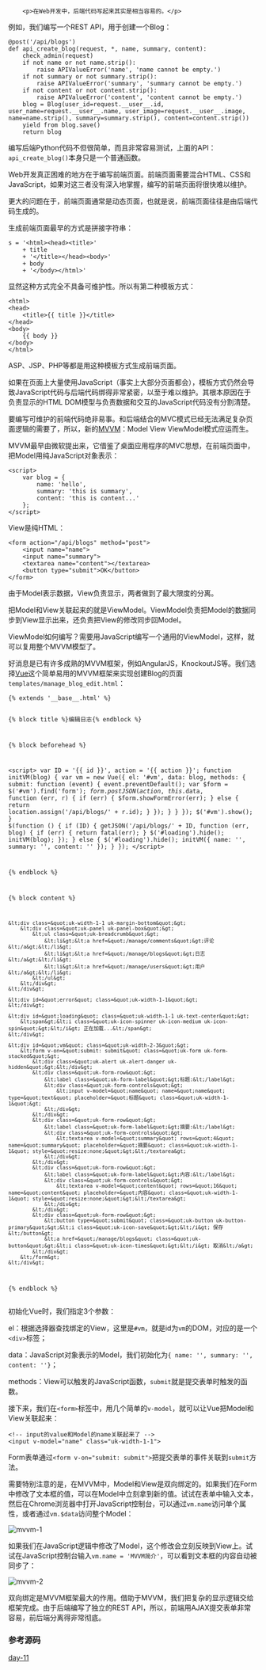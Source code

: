 ﻿
        <p>在Web开发中，后端代码写起来其实是相当容易的。</p>
<p>例如，我们编写一个REST API，用于创建一个Blog：</p>
<pre><code>@post(&#39;/api/blogs&#39;)
def api_create_blog(request, *, name, summary, content):
    check_admin(request)
    if not name or not name.strip():
        raise APIValueError(&#39;name&#39;, &#39;name cannot be empty.&#39;)
    if not summary or not summary.strip():
        raise APIValueError(&#39;summary&#39;, &#39;summary cannot be empty.&#39;)
    if not content or not content.strip():
        raise APIValueError(&#39;content&#39;, &#39;content cannot be empty.&#39;)
    blog = Blog(user_id=request.__user__.id, user_name=request.__user__.name, user_image=request.__user__.image, name=name.strip(), summary=summary.strip(), content=content.strip())
    yield from blog.save()
    return blog
</code></pre><p>编写后端Python代码不但很简单，而且非常容易测试，上面的API：<code>api_create_blog()</code>本身只是一个普通函数。</p>
<p>Web开发真正困难的地方在于编写前端页面。前端页面需要混合HTML、CSS和JavaScript，如果对这三者没有深入地掌握，编写的前端页面将很快难以维护。</p>
<p>更大的问题在于，前端页面通常是动态页面，也就是说，前端页面往往是由后端代码生成的。</p>
<p>生成前端页面最早的方式是拼接字符串：</p>
<pre><code>s = &#39;&lt;html&gt;&lt;head&gt;&lt;title&gt;&#39;
    + title
    + &#39;&lt;/title&gt;&lt;/head&gt;&lt;body&gt;&#39;
    + body
    + &#39;&lt;/body&gt;&lt;/html&gt;&#39;
</code></pre><p>显然这种方式完全不具备可维护性。所以有第二种模板方式：</p>
<pre><code>&lt;html&gt;
&lt;head&gt;
    &lt;title&gt;{{ title }}&lt;/title&gt;
&lt;/head&gt;
&lt;body&gt;
    {{ body }}
&lt;/body&gt;
&lt;/html&gt;
</code></pre><p>ASP、JSP、PHP等都是用这种模板方式生成前端页面。</p>
<p>如果在页面上大量使用JavaScript（事实上大部分页面都会），模板方式仍然会导致JavaScript代码与后端代码绑得非常紧密，以至于难以维护。其根本原因在于负责显示的HTML DOM模型与负责数据和交互的JavaScript代码没有分割清楚。</p>
<p>要编写可维护的前端代码绝非易事。和后端结合的MVC模式已经无法满足复杂页面逻辑的需要了，所以，新的<a href="http://en.wikipedia.org/wiki/Model_View_ViewModel">MVVM</a>：Model View ViewModel模式应运而生。</p>
<p>MVVM最早由微软提出来，它借鉴了桌面应用程序的MVC思想，在前端页面中，把Model用纯JavaScript对象表示：</p>
<pre><code>&lt;script&gt;
    var blog = {
        name: &#39;hello&#39;,
        summary: &#39;this is summary&#39;,
        content: &#39;this is content...&#39;
    };
&lt;/script&gt;
</code></pre><p>View是纯HTML：</p>
<pre><code>&lt;form action=&quot;/api/blogs&quot; method=&quot;post&quot;&gt;
    &lt;input name=&quot;name&quot;&gt;
    &lt;input name=&quot;summary&quot;&gt;
    &lt;textarea name=&quot;content&quot;&gt;&lt;/textarea&gt;
    &lt;button type=&quot;submit&quot;&gt;OK&lt;/button&gt;
&lt;/form&gt;
</code></pre><p>由于Model表示数据，View负责显示，两者做到了最大限度的分离。</p>
<p>把Model和View关联起来的就是ViewModel。ViewModel负责把Model的数据同步到View显示出来，还负责把View的修改同步回Model。</p>
<p>ViewModel如何编写？需要用JavaScript编写一个通用的ViewModel，这样，就可以复用整个MVVM模型了。</p>
<p>好消息是已有许多成熟的MVVM框架，例如AngularJS，KnockoutJS等。我们选择<a href="http://vuejs.org/">Vue</a>这个简单易用的MVVM框架来实现创建Blog的页面<code>templates/manage_blog_edit.html</code>：</p>
<pre><code>{% extends &#39;__base__.html&#39; %}

{% block title %}编辑日志{% endblock %}

{% block beforehead %}

&lt;script&gt;
var
    ID = &#39;{{ id }}&#39;,
    action = &#39;{{ action }}&#39;;
function initVM(blog) {
    var vm = new Vue({
        el: &#39;#vm&#39;,
        data: blog,
        methods: {
            submit: function (event) {
                event.preventDefault();
                var $form = $(&#39;#vm&#39;).find(&#39;form&#39;);
                $form.postJSON(action, this.$data, function (err, r) {
                    if (err) {
                        $form.showFormError(err);
                    }
                    else {
                        return location.assign(&#39;/api/blogs/&#39; + r.id);
                    }
                });
            }
        }
    });
    $(&#39;#vm&#39;).show();
}
$(function () {
    if (ID) {
        getJSON(&#39;/api/blogs/&#39; + ID, function (err, blog) {
            if (err) {
                return fatal(err);
            }
            $(&#39;#loading&#39;).hide();
            initVM(blog);
        });
    }
    else {
        $(&#39;#loading&#39;).hide();
        initVM({
            name: &#39;&#39;,
            summary: &#39;&#39;,
            content: &#39;&#39;
        });
    }
});
&lt;/script&gt;

{% endblock %}

{% block content %}

    &lt;div class=&quot;uk-width-1-1 uk-margin-bottom&quot;&gt;
        &lt;div class=&quot;uk-panel uk-panel-box&quot;&gt;
            &lt;ul class=&quot;uk-breadcrumb&quot;&gt;
                &lt;li&gt;&lt;a href=&quot;/manage/comments&quot;&gt;评论&lt;/a&gt;&lt;/li&gt;
                &lt;li&gt;&lt;a href=&quot;/manage/blogs&quot;&gt;日志&lt;/a&gt;&lt;/li&gt;
                &lt;li&gt;&lt;a href=&quot;/manage/users&quot;&gt;用户&lt;/a&gt;&lt;/li&gt;
            &lt;/ul&gt;
        &lt;/div&gt;
    &lt;/div&gt;

    &lt;div id=&quot;error&quot; class=&quot;uk-width-1-1&quot;&gt;
    &lt;/div&gt;

    &lt;div id=&quot;loading&quot; class=&quot;uk-width-1-1 uk-text-center&quot;&gt;
        &lt;span&gt;&lt;i class=&quot;uk-icon-spinner uk-icon-medium uk-icon-spin&quot;&gt;&lt;/i&gt; 正在加载...&lt;/span&gt;
    &lt;/div&gt;

    &lt;div id=&quot;vm&quot; class=&quot;uk-width-2-3&quot;&gt;
        &lt;form v-on=&quot;submit: submit&quot; class=&quot;uk-form uk-form-stacked&quot;&gt;
            &lt;div class=&quot;uk-alert uk-alert-danger uk-hidden&quot;&gt;&lt;/div&gt;
            &lt;div class=&quot;uk-form-row&quot;&gt;
                &lt;label class=&quot;uk-form-label&quot;&gt;标题:&lt;/label&gt;
                &lt;div class=&quot;uk-form-controls&quot;&gt;
                    &lt;input v-model=&quot;name&quot; name=&quot;name&quot; type=&quot;text&quot; placeholder=&quot;标题&quot; class=&quot;uk-width-1-1&quot;&gt;
                &lt;/div&gt;
            &lt;/div&gt;
            &lt;div class=&quot;uk-form-row&quot;&gt;
                &lt;label class=&quot;uk-form-label&quot;&gt;摘要:&lt;/label&gt;
                &lt;div class=&quot;uk-form-controls&quot;&gt;
                    &lt;textarea v-model=&quot;summary&quot; rows=&quot;4&quot; name=&quot;summary&quot; placeholder=&quot;摘要&quot; class=&quot;uk-width-1-1&quot; style=&quot;resize:none;&quot;&gt;&lt;/textarea&gt;
                &lt;/div&gt;
            &lt;/div&gt;
            &lt;div class=&quot;uk-form-row&quot;&gt;
                &lt;label class=&quot;uk-form-label&quot;&gt;内容:&lt;/label&gt;
                &lt;div class=&quot;uk-form-controls&quot;&gt;
                    &lt;textarea v-model=&quot;content&quot; rows=&quot;16&quot; name=&quot;content&quot; placeholder=&quot;内容&quot; class=&quot;uk-width-1-1&quot; style=&quot;resize:none;&quot;&gt;&lt;/textarea&gt;
                &lt;/div&gt;
            &lt;/div&gt;
            &lt;div class=&quot;uk-form-row&quot;&gt;
                &lt;button type=&quot;submit&quot; class=&quot;uk-button uk-button-primary&quot;&gt;&lt;i class=&quot;uk-icon-save&quot;&gt;&lt;/i&gt; 保存&lt;/button&gt;
                &lt;a href=&quot;/manage/blogs&quot; class=&quot;uk-button&quot;&gt;&lt;i class=&quot;uk-icon-times&quot;&gt;&lt;/i&gt; 取消&lt;/a&gt;
            &lt;/div&gt;
        &lt;/form&gt;
    &lt;/div&gt;

{% endblock %}
</code></pre><p>初始化Vue时，我们指定3个参数：</p>
<p>el：根据选择器查找绑定的View，这里是<code>#vm</code>，就是id为<code>vm</code>的DOM，对应的是一个<code>&lt;div&gt;</code>标签；</p>
<p>data：JavaScript对象表示的Model，我们初始化为<code>{ name: &#39;&#39;, summary: &#39;&#39;, content: &#39;&#39;}</code>；</p>
<p>methods：View可以触发的JavaScript函数，<code>submit</code>就是提交表单时触发的函数。</p>
<p>接下来，我们在<code>&lt;form&gt;</code>标签中，用几个简单的<code>v-model</code>，就可以让Vue把Model和View关联起来：</p>
<pre><code>&lt;!-- input的value和Model的name关联起来了 --&gt;
&lt;input v-model=&quot;name&quot; class=&quot;uk-width-1-1&quot;&gt;
</code></pre><p>Form表单通过<code>&lt;form v-on=&quot;submit: submit&quot;&gt;</code>把提交表单的事件关联到<code>submit</code>方法。</p>
<p>需要特别注意的是，在MVVM中，Model和View是双向绑定的。如果我们在Form中修改了文本框的值，可以在Model中立刻拿到新的值。试试在表单中输入文本，然后在Chrome浏览器中打开JavaScript控制台，可以通过<code>vm.name</code>访问单个属性，或者通过<code>vm.$data</code>访问整个Model：</p>
<p><img src="../files/attachments/001402567990533e2cd9f6222c640b8b5eb69af551eb639000.jpg" alt="mvvm-1"></p>
<p>如果我们在JavaScript逻辑中修改了Model，这个修改会立刻反映到View上。试试在JavaScript控制台输入<code>vm.name = &#39;MVVM简介&#39;</code>，可以看到文本框的内容自动被同步了：</p>
<p><img src="../files/attachments/0014025679989948daf0dfcf4184c20a2f02f8c3a0b444d000.jpg" alt="mvvm-2"></p>
<p>双向绑定是MVVM框架最大的作用。借助于MVVM，我们把复杂的显示逻辑交给框架完成。由于后端编写了独立的REST API，所以，前端用AJAX提交表单非常容易，前后端分离得非常彻底。</p>
<h3 id="-">参考源码</h3>
<p><a href="https://github.com/michaelliao/awesome-python3-webapp/tree/day-11">day-11</a></p>

    